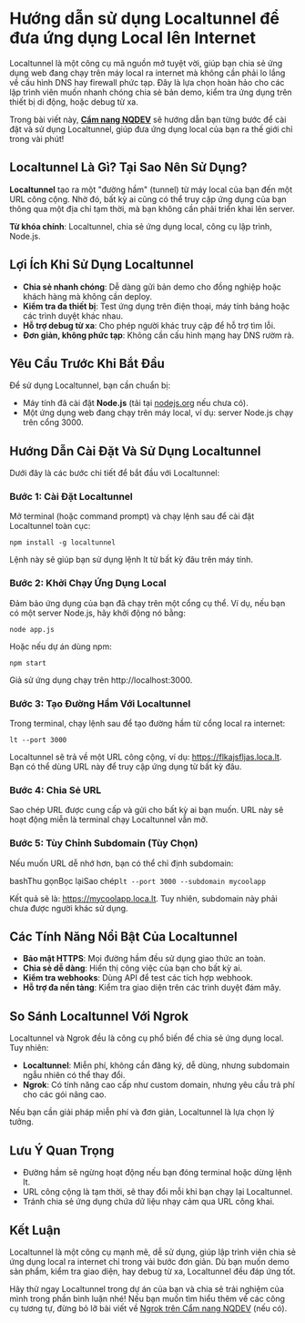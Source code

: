 # Hướng dẫn sử dụng Localtunnel để đưa ứng dụng Local lên Internet

Localtunnel là một công cụ mã nguồn mở tuyệt vời, giúp bạn chia sẻ ứng dụng web đang chạy trên máy local ra internet mà không cần phải lo lắng về cấu hình DNS hay firewall phức tạp. Đây là lựa chọn hoàn hảo cho các lập trình viên muốn nhanh chóng chia sẻ bản demo, kiểm tra ứng dụng trên thiết bị di động, hoặc debug từ xa.

Trong bài viết này, [**Cẩm nang NQDEV**](https://app.gitbook.com/o/ZnO3U2gDjowIXUi3yNwm/s/riO9WU3lEu4DXKD3d9zp/) sẽ hướng dẫn bạn từng bước để cài đặt và sử dụng Localtunnel, giúp đưa ứng dụng local của bạn ra thế giới chỉ trong vài phút!

## Localtunnel Là Gì? Tại Sao Nên Sử Dụng?

**Localtunnel** tạo ra một "đường hầm" (tunnel) từ máy local của bạn đến một URL công cộng. Nhờ đó, bất kỳ ai cũng có thể truy cập ứng dụng của bạn thông qua một địa chỉ tạm thời, mà bạn không cần phải triển khai lên server.

**Từ khóa chính**: Localtunnel, chia sẻ ứng dụng local, công cụ lập trình, Node.js.

## Lợi Ích Khi Sử Dụng Localtunnel

* **Chia sẻ nhanh chóng**: Dễ dàng gửi bản demo cho đồng nghiệp hoặc khách hàng mà không cần deploy.
* **Kiểm tra đa thiết bị**: Test ứng dụng trên điện thoại, máy tính bảng hoặc các trình duyệt khác nhau.
* **Hỗ trợ debug từ xa**: Cho phép người khác truy cập để hỗ trợ tìm lỗi.
* **Đơn giản, không phức tạp**: Không cần cấu hình mạng hay DNS rườm rà.

## Yêu Cầu Trước Khi Bắt Đầu

Để sử dụng Localtunnel, bạn cần chuẩn bị:

* Máy tính đã cài đặt **Node.js** (tải tại [nodejs.org](https://nodejs.org) nếu chưa có).
* Một ứng dụng web đang chạy trên máy local, ví dụ: server Node.js chạy trên cổng 3000.

## Hướng Dẫn Cài Đặt Và Sử Dụng Localtunnel

Dưới đây là các bước chi tiết để bắt đầu với Localtunnel:

### Bước 1: Cài Đặt Localtunnel

Mở terminal (hoặc command prompt) và chạy lệnh sau để cài đặt Localtunnel toàn cục:

`npm install -g localtunnel`

Lệnh này sẽ giúp bạn sử dụng lệnh lt từ bất kỳ đâu trên máy tính.

### Bước 2: Khởi Chạy Ứng Dụng Local

Đảm bảo ứng dụng của bạn đã chạy trên một cổng cụ thể. Ví dụ, nếu bạn có một server Node.js, hãy khởi động nó bằng:

`node app.js`

Hoặc nếu dự án dùng npm:

`npm start`

Giả sử ứng dụng chạy trên http://localhost:3000.

### Bước 3: Tạo Đường Hầm Với Localtunnel

Trong terminal, chạy lệnh sau để tạo đường hầm từ cổng local ra internet:

`lt --port 3000`

Localtunnel sẽ trả về một URL công cộng, ví dụ: https://flkajsfljas.loca.lt. Bạn có thể dùng URL này để truy cập ứng dụng từ bất kỳ đâu.

### Bước 4: Chia Sẻ URL

Sao chép URL được cung cấp và gửi cho bất kỳ ai bạn muốn. URL này sẽ hoạt động miễn là terminal chạy Localtunnel vẫn mở.

### Bước 5: Tùy Chỉnh Subdomain (Tùy Chọn)

Nếu muốn URL dễ nhớ hơn, bạn có thể chỉ định subdomain:

bashThu gọnBọc lạiSao chép`lt --port 3000 --subdomain mycoolapp`

Kết quả sẽ là: https://mycoolapp.loca.lt. Tuy nhiên, subdomain này phải chưa được người khác sử dụng.

## Các Tính Năng Nổi Bật Của Localtunnel

* **Bảo mật HTTPS**: Mọi đường hầm đều sử dụng giao thức an toàn.
* **Chia sẻ dễ dàng**: Hiển thị công việc của bạn cho bất kỳ ai.
* **Kiểm tra webhooks**: Dùng API để test các tích hợp webhook.
* **Hỗ trợ đa nền tảng**: Kiểm tra giao diện trên các trình duyệt đám mây.

## So Sánh Localtunnel Với Ngrok

Localtunnel và Ngrok đều là công cụ phổ biến để chia sẻ ứng dụng local. Tuy nhiên:

* **Localtunnel**: Miễn phí, không cần đăng ký, dễ dùng, nhưng subdomain ngẫu nhiên có thể thay đổi.
* **Ngrok**: Có tính năng cao cấp như custom domain, nhưng yêu cầu trả phí cho các gói nâng cao.

Nếu bạn cần giải pháp miễn phí và đơn giản, Localtunnel là lựa chọn lý tưởng.

## Lưu Ý Quan Trọng

* Đường hầm sẽ ngừng hoạt động nếu bạn đóng terminal hoặc dừng lệnh lt.
* URL công cộng là tạm thời, sẽ thay đổi mỗi khi bạn chạy lại Localtunnel.
* Tránh chia sẻ ứng dụng chứa dữ liệu nhạy cảm qua URL công khai.

## Kết Luận

Localtunnel là một công cụ mạnh mẽ, dễ sử dụng, giúp lập trình viên chia sẻ ứng dụng local ra internet chỉ trong vài bước đơn giản. Dù bạn muốn demo sản phẩm, kiểm tra giao diện, hay debug từ xa, Localtunnel đều đáp ứng tốt.

Hãy thử ngay Localtunnel trong dự án của bạn và chia sẻ trải nghiệm của mình trong phần bình luận nhé! Nếu bạn muốn tìm hiểu thêm về các công cụ tương tự, đừng bỏ lỡ bài viết về [Ngrok trên Cẩm nang NQDEV](https://blogs.nhquydev.net/) (nếu có).

